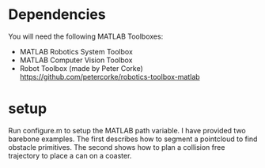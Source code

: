 # Dependencies 
You will need the following MATLAB Toolboxes:
* MATLAB Robotics System Toolbox
* MATLAB Computer Vision Toolbox
* Robot Toolbox (made by Peter Corke) https://github.com/petercorke/robotics-toolbox-matlab

# setup
Run configure.m to setup the MATLAB path variable. I have provided two barebone examples. The first describes how to segment a pointcloud to find obstacle primitives. The second shows how to plan a collision free trajectory to place a can on a coaster.


